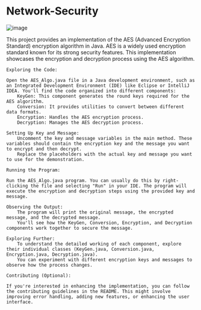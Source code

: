# Network-Security
![image](https://github.com/Arshiakhan50/Network-Security/assets/142938717/db230e69-d5dc-4ac0-b808-300a9343ec17)

This project provides an implementation of the AES (Advanced Encryption Standard) encryption algorithm in Java. AES is a widely used encryption standard known for its strong security features. This implementation showcases the encryption and decryption process using the AES algorithm.

    Exploring the Code:

    Open the AES_Algo.java file in a Java development environment, such as an Integrated Development Environment (IDE) like Eclipse or IntelliJ IDEA. You'll find the code organized into different components:
        KeyGen: This component generates the round keys required for the AES algorithm.
        Conversion: It provides utilities to convert between different data formats.
        Encryption: Handles the AES encryption process.
        Decryption: Manages the AES decryption process.

    Setting Up Key and Message:
        Uncomment the key and message variables in the main method. These variables should contain the encryption key and the message you want to encrypt and then decrypt.
        Replace the placeholders with the actual key and message you want to use for the demonstration.

    Running the Program:

    Run the AES_Algo.java program. You can usually do this by right-clicking the file and selecting "Run" in your IDE. The program will execute the encryption and decryption steps using the provided key and message.

    Observing the Output:
        The program will print the original message, the encrypted message, and the decrypted message.
        You'll see how the KeyGen, Conversion, Encryption, and Decryption components work together to secure the message.

    Exploring Further:
        To understand the detailed working of each component, explore their individual classes (KeyGen.java, Conversion.java, Encryption.java, Decryption.java).
        You can experiment with different encryption keys and messages to observe how the process changes.

    Contributing (Optional):

    If you're interested in enhancing the implementation, you can follow the contributing guidelines in the README. This might involve improving error handling, adding new features, or enhancing the user interface.
